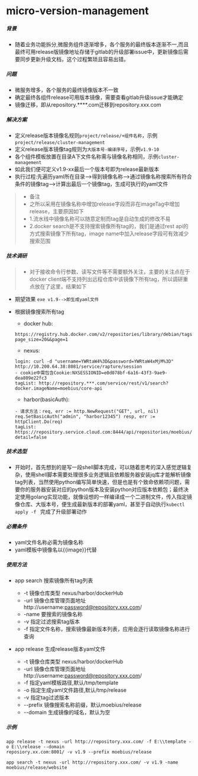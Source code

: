 # micro-version-management

##### 背景
 - 随着业务功能拆分,微服务组件逐渐增多，各个服务的最终版本逐渐不一,而且最终可用release版镜像地址存储于gitlab的升级部署issue中，更新镜像后需要同步更新升级文档，这个过程繁琐且容易出错。
 
##### 问题
 - 微服务增多，各个服务的最终镜像版本不一致
 - 确定最终各组件release可用版本镜像，需要查看gitlab升级issue才能确定
 - 镜像迁移，即从repository.****.com迁移到repository.xxx.com
 
##### 解决方案
 - 定义release版本镜像名规则`project/release/+组件名称`，示例`project/release/cluster-management`
 - 定义release版本镜像tag规则为`大版本号-编译序号`，示例`v1.9-10`
 - 各个组件模板放置在目录A下文件名称需与镜像名称相同，示例`cluster-management`
 - 如此我们便可定义v1.9-xx最后一个版本号即为release最新版本
 - 执行过程:先遍历yaml所在目录-->得到镜像名称-->通过镜像名称搜索所有符合条件的镜像tag-->计算出最后一个镜像tag，生成可执行的yaml文件
 >- 备注
 >- 之所以采用在镜像名称中增加release字段而非在imageTag中增加release，主要原因如下
 >- 1.流水线中镜像名称可以随意定制而tag是自动生成的修改不易
 >- 2.docker search是不支持搜索镜像所有tag的，我们是通过rest api的方式搜索镜像下所有tag，image name中加入release字段可有效减少搜索范围

##### 技术调研
  >- 对于接收命令行参数、读写文件等不需要额外关注，主要的关注点在于docker client端不支持列出远程仓库中该镜像下所有tag，所以调研重点放在了这里，结果如下
  
  - 期望效果 `exe v1.9-->即生成yaml文件`
  - 根据镜像搜索所有tag
    - docker hub:
    ```
    https://registry.hub.docker.com/v2/repositories/library/debian/tags?page_size=20&&page=1
    ```
    - nexus:
    ```
    login: curl -d "username=YWRtaW4%3D&password=YWRtaW4xMjM%3D" http://10.200.64.38:8081/service/rapture/session
    - cookie中需包含Cookie:NXSESSIONID=e0d078bf-6a16-43f3-9ae9-dea809e22fc3
    tagList: http://repository.***.com/service/rest/v1/search?docker.imageName=moebius/core-api
    ```
    
    - harbor(basicAuth):
    ```
    - 请求方法：req, err := http.NewRequest("GET", url, nil) req.SetBasicAuth("admin", "harbor12345") resp, err := httpClient.Do(req)
    tagList: https://repository.service.cloud.com:8444/api/repositories/moebius/zentao/tags?detail=false
    ```
    
##### 技术选型

  - 开始时，首先想到的是写一段shell脚本完成，可以随着思考的深入感觉逻辑复杂，使用shell脚本需要处理很多业务逻辑且依赖服务器安装jq库才能解析镜像tag列表，当然使用python编写简单快速，但是也是有个致命依赖项问题，需要你的服务器安装对应的python版本及安装python对应版本依赖包；最终决定使用golang实现功能，就像设想的一样编译成一个二进制文件，传入指定镜像仓库、大版本号，便生成最新版本的部署yaml，甚至于自动执行`kubectl apply -f ` 完成了升级部署动作
  
##### 必需条件

  - yaml文件名称必需为镜像名称
  - yaml模板中镜像名以{{image}}代替
  
##### 使用方法
 
  - app search 搜索镜像所有tag列表
    - -t 镜像仓库类型 nexus/harbor/dockerHub
    - -url 镜像仓库管理页面地址 http://username:password@repository.xxx.com/
    - -name 要搜索的镜像名称
    - -v 指定过滤搜索tag版本
    - -f 指定文件名称，搜索镜像最新版本列表，应用会逐行读取镜像名称进行查询
    
  - app release 生成release版本yaml文件
    - -t 镜像仓库类型 nexus/harbor/dockerHub
    - -url 镜像仓库管理页面地址 http://username:password@repository.xxx.com/
    - -f 指定yaml模板路径,默认/tmp/template
    - -o 指定生成yaml文件路径,默认/tmp/release
    - -v 指定tag过滤版本
    - --prefix 镜像搜索名称前缀，默认moebius/release
    - --domain 生成镜像的域名，默认为空
    
##### 示例

```cassandraql
app release -t nexus -url http://repository.xxx.com/ -f E:\\template -o E:\\release --domain
reposiory.xx.com:8001/ -v v1.9 --prefix moebius/release

app search -t nexus -url http://repository.xxx.com/ -v v1.9 -name moebius/release/website
```